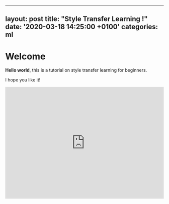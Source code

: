 
---
layout: post
title:  "Style Transfer Learning !"
date: '2020-03-18 14:25:00 +0100'
categories: ml
---



# Welcome

**Hello world**, this is a tutorial on style transfer learning for beginners.

I hope you like it!

<iframe src="https://trinket.io/embed/python/edd948bf08" width="100%" height="356" frameborder="0" marginwidth="0" marginheight="0" allowfullscreen></iframe>
